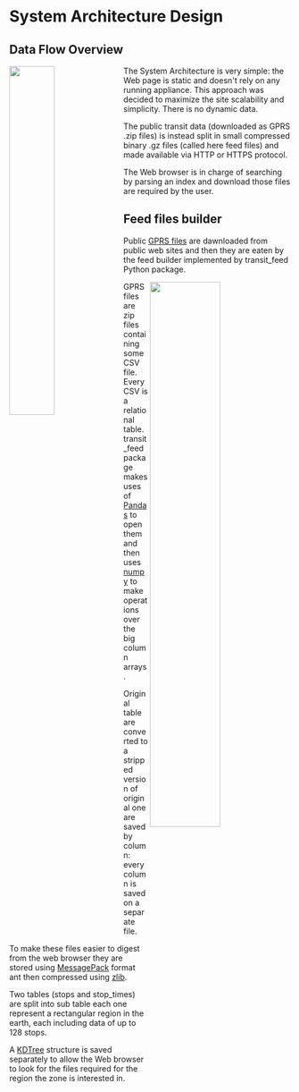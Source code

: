 # System Architecture Design

## Data Flow Overview

<img src="https://cdn.rawgit.com/pubtransit/transit/b6e69741bd31762391f199eada34daa1d36fafae/doc/data-flow.svg" width="40%" align="left">

The System Architecture is very simple: the Web page is static and doesn't
rely on any running appliance. This approach was decided to maximize the site
scalability and simplicity. There is no dynamic data.

The public transit data (downloaded as GPRS .zip files) is instead split in
small compressed binary .gz files (called here feed files) and made available
via HTTP or HTTPS protocol.

The Web browser is in charge of searching by parsing an index and download
those files are required by the user.

## Feed files builder

Public [GPRS files](https://developers.google.com/transit/gtfs/) are dawnloaded
from public web sites and then they are eaten by the feed builder implemented
by transit_feed Python package.

<img src="https://cdn.rawgit.com/pubtransit/transit/a17de82243ca018844837265a49c6be9ff826a44/doc/feeds-building.svg" width="50%" align="right">

GPRS files are zip files containing some CSV file. Every CSV is a relational
table. transit_feed package makes uses of [Pandas](http://pandas.pydata.org/)
to open them and then uses [numpy](http://www.numpy.org/) to make operations
over the big column arrays.

Original table are converted to a stripped version of original one are saved
by column: every column is saved on a separate file.

To make these files easier to digest from the web browser they are stored using
[MessagePack](http://msgpack.org/index.html) format ant then compressed using
[zlib](http://www.zlib.net/).

Two tables (stops and stop_times) are split into sub table each one represent
a rectangular region in the earth, each including data of up to 128 stops.

A [KDTree](https://en.wikipedia.org/wiki/K-d_tree) structure is saved
separately to allow the Web browser to look for the files required for the
region the zone is interested in.
